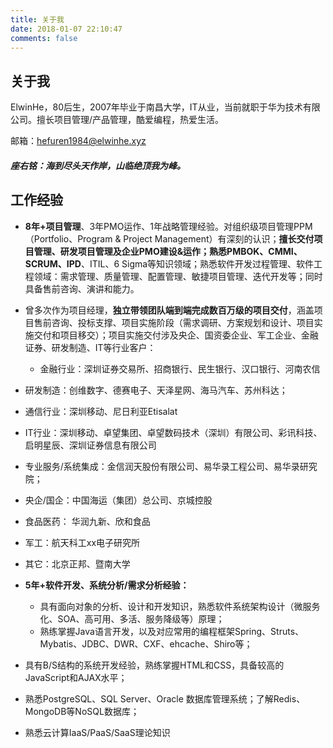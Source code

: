 ```yaml
---
title: 关于我
date: 2018-01-07 22:10:47
comments: false
---
```


## 关于我

ElwinHe，80后生，2007年毕业于南昌大学，IT从业，当前就职于华为技术有限公司。擅长项目管理/产品管理，酷爱编程，热爱生活。

邮箱：hefuren1984@elwinhe.xyz

##### 座右铭：海到尽头天作岸，山临绝顶我为峰。

## 工作经验

- **8年+项目管理**、3年PMO运作、1年战略管理经验。对组织级项目管理PPM（Portfolio、Program & Project Management）有深刻的认识；**擅长交付项目管理、研发项目管理及企业PMO建设&运作；熟悉PMBOK、CMMI、SCRUM、IPD**、ITIL、6 Sigma等知识领域；熟悉软件开发过程管理、软件工程领域：需求管理、质量管理、配置管理、敏捷项目管理、迭代开发等；同时具备售前咨询、演讲和能力。

- 曾多次作为项目经理，**独立带领团队端到端完成数百万级的项目交付**，涵盖项目售前咨询、投标支撑、项目实施阶段（需求调研、方案规划和设计、项目实施交付和项目移交）；项目实施交付涉及央企、国资委企业、军工企业、金融证券、研发制造、IT等行业客户：

  - 金融行业：深圳证券交易所、招商银行、民生银行、汉口银行、河南农信
 - 研发制造：创维数字、德赛电子、天泽星网、海马汽车、苏州科达；
 - 通信行业：深圳移动、尼日利亚Etisalat
 - IT行业：深圳移动、卓望集团、卓望数码技术（深圳）有限公司、彩讯科技、启明星辰、深圳证券信息有限公司
 - 专业服务/系统集成：金信润天股份有限公司、易华录工程公司、易华录研究院；
 - 央企/国企：中国海运（集团）总公司、京城控股
 - 食品医药： 华润九新、欣和食品
 - 军工：航天科工xx电子研究所
 - 其它：北京正邦、暨南大学

- **5年+软件开发、系统分析/需求分析经验：**

  - 具有面向对象的分析、设计和开发知识，熟悉软件系统架构设计（微服务化、SOA、高可用、多活、服务降级等）原理；
  - 熟练掌握Java语言开发，以及对应常用的编程框架Spring、Struts、Mybatis、JDBC、DWR、CXF、ehcache、Shiro等；
 - 具有B/S结构的系统开发经验，熟练掌握HTML和CSS，具备较高的JavaScript和AJAX水平；
 - 熟悉PostgreSQL、SQL Server、Oracle 数据库管理系统；了解Redis、MongoDB等NoSQL数据库；
 - 熟悉云计算IaaS/PaaS/SaaS理论知识
